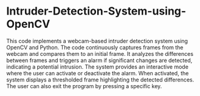 # Intruder-Detection-System-using-OpenCV

 This code implements a webcam-based intruder detection system using OpenCV and Python. The code continuously captures frames from the webcam and compares them to an initial frame. It analyzes the differences between frames and triggers an alarm if significant changes are detected, indicating a potential intrusion. The system provides an interactive mode where the user can activate or deactivate the alarm. When activated, the system displays a thresholded frame highlighting the detected differences. The user can also exit the program by pressing a specific key.
